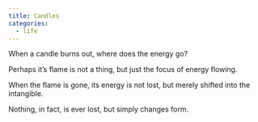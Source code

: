 ```yaml
---
title: Candles
categories:
  - life
---
```


When a candle burns out,
where does the energy go?

Perhaps it’s flame
is not a thing,
but just the focus
of energy flowing.

When the flame is gone,
its energy is not lost,
but merely shifted
into the intangible.

Nothing, in fact,
is ever lost,
but simply changes form.

